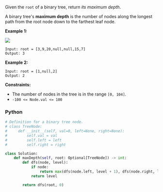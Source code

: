 Given the  `root`  of a binary tree, return  _its maximum depth_.

A binary tree's  **maximum depth** is the number of nodes along the longest path from the root node down to the farthest
leaf node.

**Example 1:**

![](https://assets.leetcode.com/uploads/2020/11/26/tmp-tree.jpg)

```
Input: root = [3,9,20,null,null,15,7]
Output: 3
```

**Example 2:**

```
Input: root = [1,null,2]
Output: 2
```

**Constraints:**

- The number of nodes in the tree is in the range  `[0, 104]`.
- `-100 <= Node.val <= 100`

### Python

```python
# Definition for a binary tree node.
# class TreeNode:
#     def __init__(self, val=0, left=None, right=None):
#         self.val = val
#         self.left = left
#         self.right = right

class Solution:
    def maxDepth(self, root: Optional[TreeNode]) -> int:
        def dfs(node, level):
            if node:
                return max(dfs(node.left, level + 1), dfs(node.right, level + 1))
            return level

        return dfs(root, 0)
```
